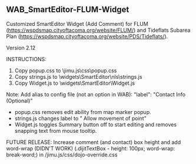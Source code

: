 ## WAB_SmartEditor-FLUM-Widget
Customized SmartEditor Widget (Add Comment) for FLUM (https://wspdsmap.cityoftacoma.org/website/FLUM/) and Tideflats Subarea Plan (https://wspdsmap.cityoftacoma.org/website/PDS/Tideflats/).

Version 2.12

INSTRUCTIONS:
1. Copy popup.css to \jimu.js\css\popup.css
2. Copy strings.js to \widgets\SmartEditor\nls\strings.js 
3. Copy Widget.js to \widgets\SmartEditor\Widget.js



Note: Add alias to config file (not an option in WAB):  "label": "Contact Info (Optional)"
* popup.css removes edit ability from map marker popup.
* strings.js changes label to " Allow movement of point"
* Widget.js toggles Summary button off to start editing and removes snapping text from mouse tooltip.

FUTURE RELEASE: Increase comment (and contact) box height and add word-wrap (DIDN'T WORK) (.dijitTextBox - height: 100px; word-wrap: break-word;) in /jimu.js/css/dojo-override.css

